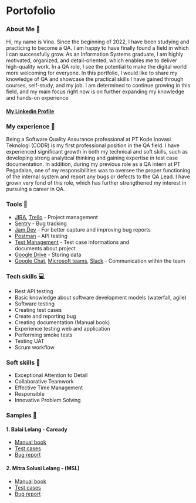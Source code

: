 # Portofolio
### About Me 👋
Hi, my name is Vina. Since the beginning of 2022, I have been studying and practicing to become a QA. I am happy to have finally found a field in which I can successfully grow. As an Information Systems graduate, I am highly motivated, organized, and detail-oriented, which enables me to deliver high-quality work. In a QA role, I see the potential to make the digital world more welcoming for everyone.
In this portfolio, I would like to share my knowledge of QA and showcase the practical skills I have gained through courses, self-study, and my job. I am determined to continue growing in this field, and my main focus right now is on further expanding my knowledge and hands-on experience
#### <ins>[My Linkedin Profile](https://www.linkedin.com/in/vina-fadillah-9299931a0/)</ins>
### My experience 🏢
Being a Software Quality Assurance professional at PT Kode Inovasi Teknologi (CODR) is my first professional position in the QA field. I have experienced significant growth in both my technical and soft skills, such as developing strong analytical thinking and gaining expertise in test case documentation. In addition, during my previous role as a QA intern at PT Pegadaian, one of my responsibilities was to oversee the proper functioning of the internal system and report any bugs or defects to the QA Lead. I have grown very fond of this role, which has further strengthened my interest in pursuing a career in QA.
### Tools 🔧
- <ins>[JIRA](https://www.atlassian.com/)</ins>, <ins>[Trello](https://trello.com/)</ins> - Project management
- <ins>[Sentry](https://sentry.echoteam.tech/)</ins> - Bug tracking
- <ins>[Jam Dev](https://jam.dev/)</ins> - For better capture and improving bug reports
- <ins>[Postman](https://www.postman.com/)</ins> - API testing
- <ins>[Test Management](https://testman.echoteam.tech/)</ins> - Test case informations and documents about project
- <ins>[Google Drive](https://workspace.google.com/)</ins> - Storing data
- <ins>[Google Chat](https://mail.google.com/chat/u/0/)</ins>, <ins>[Microsoft teams](https://www.microsoft.com/)</ins>, <ins>[Slack](https://slack.com/)</ins> - Communication within the team
### Tech skills 💻
- Rest API testing
- Basic knowledge about software development models (waterfall, agile)
- Software testing
- Creating test cases
- Create and reporting bug
- Creating documentation (Manual book)
- Experience testing web and application
- Performing smoke tests
- Testing UAT
- Scrum workflow
### Soft skills 📁
-  Exceptional Attention to Detail
-  Collaborative Teamwork
-  Effective Time Management
-  Responsible 
-  Innovative Problem Solving
### Samples 🔬
#### 1. Balai Lelang - Caready
- <ins>[Manual book](https://drive.google.com/drive/u/0/folders/17IcYEW6eVMdSuj52R5UqdGgMvdtcdKBa)</ins>
- <ins>[Test cases](https://docs.google.com/spreadsheets/d/1uLWtopqZgNWIMeqo8K7ZnSJit-K4gKnRCexwKtSwDwA/edit?gid=0#gid=0)</ins>
- <ins>[Bug report](https://drive.google.com/drive/u/0/folders/17IcYEW6eVMdSuj52R5UqdGgMvdtcdKBa)</ins>
#### 2. Mitra Solusi Lelang - (MSL)
- <ins>[Manual book](https://drive.google.com/drive/u/0/folders/1IMfo1NSqnSzdl4XTHH09kpba3pOMmlBl)</ins>
- <ins>[Test cases](https://docs.google.com/spreadsheets/d/1IXMigucZ6-6sMfz5g4-XvR99NtjiiHSEBMzUjImldHs/edit?gid=0#gid=0)</ins>
- <ins>[Bug report](https://drive.google.com/drive/u/0/folders/1IMfo1NSqnSzdl4XTHH09kpba3pOMmlBl)</ins>
